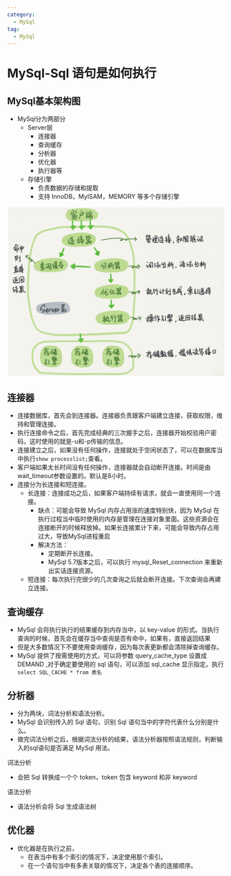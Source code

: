 ```yaml
---
category:
  - MySql
tag:
  - MySql
---
```

# MySql-Sql 语句是如何执行

## MySql基本架构图

- MySql分为两部分
  - Server层
    - 连接器
    - 查询缓存
    - 分析器
    - 优化器
    - 执行器等
  - 存储引擎
    - 负责数据的存储和提取
    - 支持 InnoDB，MyISAM，MEMORY 等多个存储引擎

![Snipaste_2023-10-12_23-32-49](./images/Snipaste_2023-10-12_23-32-49.png)

## 连接器

- 连接数据库，首先会到连接器。连接器负责跟客户端建立连接，获取权限，维持和管理连接。
- 执行连接命令之后，首先完成经典的三次握手之后，连接器开始校验用户密码，这时使用的就是-u和-p传输的信息。
- 连接建立之后，如果没有任何操作，连接就处于空闲状态了，可以在数据库当中执行`show processlist;`查看。
- 客户端如果太长时间没有任何操作，连接器就会自动断开连接。时间是由wait_timeout参数设置的。默认是8小时。
- 连接分为长连接和短连接。
  - 长连接：连接成功之后，如果客户端持续有请求，就会一直使用同一个连接。
    - 缺点：可能会导致 MySql 内存占用涨的速度特别快，因为 MySql 在执行过程当中临时使用的内存是管理在连接对象里面。这些资源会在连接断开的时候释放掉。如果长连接累计下来，可能会导致内存占用过大，导致MySql进程重启
    - 解决方法：
      - 定期断开长连接。
      - MySql 5.7版本之后，可以执行 mysql_Reset_connection 来重新出实话连接资源。
  - 短连接：每次执行完很少的几次查询之后就会断开连接。下次查询会再建立连接。

## 查询缓存

- MySql 会将执行执行的结果缓存到内存当中，以 key-value 的形式。当执行查询的时候，首先会在缓存当中查询是否有命中，如果有，直接返回结果
- 但是大多数情况下不要使用查询缓存，因为每次表更新都会清除掉查询缓存。
- MySql 提供了按需使用的方式，可以将参数 query_cache_type 设置成 DEMAND ,对于确定要使用的 sql 语句，可以添加 sql_cache 显示指定。执行`select SQL_CACHE * from 表名`

## 分析器

- 分为两块，词法分析和语法分析。
- MySql 会识别传入的 Sql 语句，识别 Sql 语句当中的字符代表什么分别是什么。
- 做完词法分析之后，根据词法分析的结果，语法分析器按照语法规则，判断输入的sql语句是否满足 MySql 用法。

词法分析

- 会把 Sql 转换成一个个 token，token 包含 keyword 和非 keyword

语法分析

- 语法分析会将 Sql 生成语法树

## 优化器

- 优化器是在执行之前，
  - 在表当中有多个索引的情况下，决定使用那个索引。
  - 在一个语句当中有多表关联的情况下，决定各个表的连接顺序。

